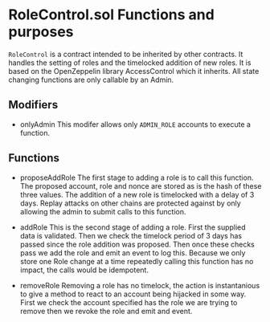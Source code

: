 # RoleControl.sol Functions and purposes

`RoleControl` is a contract intended to be inherited by other contracts. It handles the setting of roles and the timelocked addition of new roles. It is based on the OpenZeppelin library AccessControl which it inherits. All state changing functions are only callable by an Admin.


## Modifiers

- onlyAdmin
This modifer allows only `ADMIN_ROLE` accounts to execute a function.

## Functions

- proposeAddRole
The first stage to adding a role is to call this function. The proposed account, role and nonce are stored as is the hash of these three values.
The addition of a new role is timelocked with a delay of 3 days. Replay attacks on other chains are protected against by only allowing the admin to submit calls to this function.

- addRole
This is the second stage of adding a role. First the supplied data is validated. Then we check the timelock period of 3 days has passed since the role addition was proposed. Then once these checks pass we add the role and emit an event to log this. Because we only store one Role change at a time repeatedly calling this function has no impact, the calls would be idempotent.

- removeRole
Removing a role has no timelock, the action is instantanious to give a method to react to an account being hijacked in some way. First we check the account 
specified has the role we are trying to remove then we revoke the role and emit and event. 
